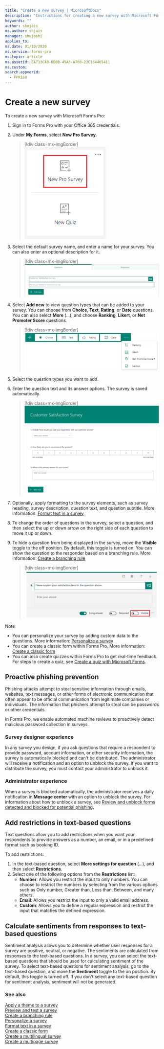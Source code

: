 ```yaml
---
title: "Create a new survey | MicrosoftDocs"
description: "Instructions for creating a new survey with Microsoft Forms Pro"
keywords: ""
author: sbmjais
ms.author: shjais
manager: shujoshi
applies_to: 
ms.date: 01/10/2020
ms.service: forms-pro
ms.topic: article
ms.assetid: EA713CA9-6B0B-45A3-A700-22C164465411
ms.custom: 
search.appverid:
  - FPR160
---
```


# Create a new survey

To create a new survey with Microsoft Forms Pro:

1.	Sign in to Forms Pro with your Office 365 credentials.

2.	Under **My Forms**, select **New Pro Survey**.

    > [!div class=mx-imgBorder]
    > ![New survey](media/new-survey-button.png "New survey")

3.	Select the default survey name, and enter a name for your survey. You can also enter an optional description for it.

    > [!div class=mx-imgBorder]
    > ![Add survey title and description](media/survey-title.png "Add survey title and description") 

4.	Select **Add new** to view question types that can be added to your survey. You can choose from **Choice**, **Text**, **Rating**, or **Date** questions. You can also select **More** (...), and choose **Ranking**, **Likert**, or **Net Promoter Score** questions.

    > [!div class=mx-imgBorder]
    > ![Question types](media/ques-types.png "Question types")

5.	Select the question types you want to add.

6.	Enter the question text and its answer options. The survey is saved automatically.

    > [!div class=mx-imgBorder]
    > ![Survey](media/survey.png "Survey")

7. Optionally, apply formatting to the survey elements, such as survey heading, survey description, question text, and question subtitle. More information: [Format text in a survey](survey-text-format.md)

8. To change the order of questions in the survey, select a question, and then select the up or down arrow on the right side of each question to move it up or down.

9. To hide a question from being displayed in the survey, move the **Visible** toggle to the off position. By default, this toggle is turned on. You can show the question to the responder based on a branching rule. More information: [Create a branching rule](create-branching-rule.md)

    > [!div class=mx-imgBorder]
    > ![Question visibility](media/visibility-option.png "Question visibility")

> [!NOTE]
> - You can personalize your survey by adding custom data to the questions. More information: [Personalize a survey](personalize-survey.md)
> - You can create a classic form within Forms Pro. More information: [Create a classic form](create-classic-form.md)
> - You can also create quizzes within Forms Pro to get real-time feedback. For steps to create a quiz, see [Create a quiz with Microsoft Forms](https://support.office.com/article/create-a-quiz-with-microsoft-forms-a082a018-24a1-48c1-b176-4b3616cdc83d).

## Proactive phishing prevention

Phishing attacks attempt to steal sensitive information through emails, websites, text messages, or other forms of electronic communication that often appear to be official communication from legitimate companies or individuals. The information that phishers attempt to steal can be passwords or other credentials.

In Forms Pro, we enable automated machine reviews to proactively detect malicious password collection in surveys.

### Survey designer experience

In any survey you design, if you ask questions that require a respondent to provide password, account information, or other security information, the survey is automatically blocked and can't be distributed. The administrator will receive a notification and an option to unblock the survey. If you want to distribute the survey, you must contact your administrator to unblock it.

### Administrator experience

When a survey is blocked automatically, the administrator receives a daily notification in **Message center** with an option to unblock the survey. For information about how to unblock a survey, see [Review and unblock forms detected and blocked for potential phishing](https://support.office.com/article/review-and-unblock-forms-detected-and-blocked-for-potential-phishing-879a90d7-6ef9-4145-933a-fb53a430bced).

## Add restrictions in text-based questions

Text questions allow you to add restrictions when you want your respondents to provide answers as a number, an email, or in a predefined format such as booking ID.

To add restrictions:

1. In the text-based question, select **More settings for question** (...), and then select **Restrictions**.
2. Select one of the following options from the **Restrictions** list:
    - **Number**: Allows you restrict the input to only numbers. You can choose to restrict the numbers by selecting from the various options such as Only number, Greater than, Less than, Between, and many others.
    - **Email**: Allows you restrict the input to only a valid email address.
    - **Custom**: Allows you to define a regular expression and restrict the input that matches the defined expression.

## Calculate sentiments from responses to text-based questions

Sentiment analysis allows you to determine whether user responses for a survey are positive, neutral, or negative. The sentiments are calculated from responses to the text-based questions. In a survey, you can select the text-based questions that should be used for calculating sentiment of the survey. To select text-based questions for sentiment analysis, go to the text-based question, and move the **Sentiment** toggle to the on position. By default, this toggle is turned off. If you don't select any text-based question for sentiment analysis, sentiment will not be generated.

### See also

[Apply a theme to a survey](apply-theme.md)<br>
[Preview and test a survey](preview-test-survey.md)<br>
[Create a branching rule](create-branching-rule.md)<br>
[Personalize a survey](personalize-survey.md)<br>
[Format text in a survey](survey-text-format.md)<br>
[Create a classic form](create-classic-form.md)<br>
[Create a multilingual survey](create-multilingual-survey.md)<br>
[Create a multipage survey](create-multipage-survey.md)
